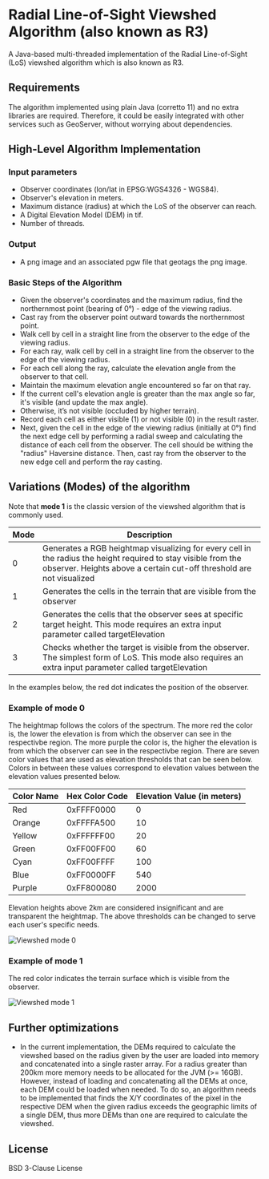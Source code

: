 # Radial Line-of-Sight Viewshed Algorithm (also known as R3)

A Java-based multi-threaded implementation of the Radial Line-of-Sight (LoS) viewshed algorithm which is also known as R3.

## Requirements

The algorithm implemented using plain Java (corretto 11) and no extra libraries are required. Therefore, it could be easily integrated with other services such as GeoServer, without worrying about dependencies.

## High-Level Algorithm Implementation

### Input parameters

- Observer coordinates (lon/lat in EPSG:WGS4326 - WGS84).
- Observer's elevation in meters.
- Maximum distance (radius) at which the LoS of the observer can reach.
- A Digital Elevation Model (DEM) in tif.
- Number of threads.

### Output

- A png image and an associated pgw file that geotags the png image.

### Basic Steps of the Algorithm

- Given the observer's coordinates and the maximum radius, find the northernmost point (bearing of 0°) - edge of the viewing radius.
- Cast ray from the observer point outward towards the northernmost point.
- Walk cell by cell in a straight line from the observer to the edge of the viewing radius.
- For each ray, walk cell by cell in a straight line from the observer to the edge of the viewing radius.
- For each cell along the ray, calculate the elevation angle from the observer to that cell.
- Maintain the maximum elevation angle encountered so far on that ray.
- If the current cell's elevation angle is greater than the max angle so far, it's visible (and update the max angle).
- Otherwise, it’s not visible (occluded by higher terrain).
- Record each cell as either visible (1) or not visible (0) in the result raster.
- Next, given the cell in the edge of the viewing radius (initially at 0°) find the next edge cell by performing a radial sweep and calculating the distance of each cell from the observer. The cell should be withing the "radius" Haversine distance. Then, cast ray from the observer to the new edge cell and perform the ray casting.

## Variations (Modes) of the algorithm

Note that **mode 1** is the classic version of the viewshed algorithm that is commonly used.

| Mode | Description |
| ------ | ------ |
| 0 | Generates a RGB heightmap visualizing for every cell in the radius the height required to stay visible from the observer. Heights above a certain cut-off threshold are not visualized |
| 1 | Generates the cells in the terrain that are visible from the observer |
| 2 | Generates the cells that the observer sees at specific target height. This mode requires an extra input parameter called targetElevation |
| 3 | Checks whether the target is visible from the observer. The simplest form of LoS. This mode also requires an extra input parameter called targetElevation |

In the examples below, the red dot indicates the position of the observer.

### Example of mode 0

The heightmap follows the colors of the spectrum. The more red the color is, the lower the elevation is from which the observer can see in the respectivbe region. The more purple the color is, the higher the elevation is from which the observer can see in the respectivbe region. There are seven color values that are used as elevation thresholds that can be seen below. Colors in between these values correspond to elevation values between the elevation values presented below.

| Color Name | Hex Color Code | Elevation Value (in meters) |
| ------ | ------ | ------ |
| Red | 0xFFFF0000 |  0 |
| Orange | 0xFFFFA500 |  10 |
| Yellow | 0xFFFFFF00 |  20 |
| Green | 0xFF00FF00 |  60 |
| Cyan | 0xFF00FFFF |  100 |
| Blue | 0xFF0000FF |  540 |
| Purple | 0xFF800080 |  2000 |

Elevation heights above 2km are considered insignificant and are transparent the heightmap. The above thresholds can be changed to serve each user's specific needs.

![Viewshed mode 0](images/3d_viewshed.png)

### Example of mode 1

The red color indicates the terrain surface which is visible from the observer.

![Viewshed mode 1](images/terrain_viewshed.png)

## Further optimizations

- In the current implementation, the DEMs required to calculate the viewshed based on the radius given by the user are loaded into memory and concatenated into a single raster array. For a radius greater than 200km more memory needs to be allocated for the JVM (>= 16GB). However, instead of loading and concatenating all the DEMs at once, each DEM could be loaded when needed. To do so, an algorithm needs to be implemented that finds the X/Y coordinates of the pixel in the respective DEM when the given radius exceeds the geographic limits of a single DEM, thus more DEMs than one are required to calculate the viewshed.

## License

BSD 3-Clause License
